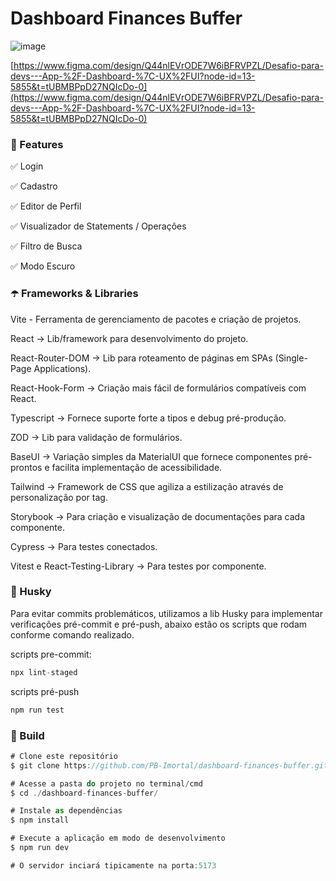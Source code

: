 # Dashboard Finances Buffer

![image](https://github.com/user-attachments/assets/8827329c-fc35-4c7b-878e-62918a9a8add)

[https://www.figma.com/design/Q44nlEVrODE7W6iBFRVPZL/Desafio-para-devs---App-%2F-Dashboard-%7C-UX%2FUI?node-id=13-5855&t=tUBMBPpD27NQIcDo-0](https://www.figma.com/design/Q44nlEVrODE7W6iBFRVPZL/Desafio-para-devs---App-%2F-Dashboard-%7C-UX%2FUI?node-id=13-5855&t=tUBMBPpD27NQIcDo-0)

### 🚀 Features

✅ Login

✅ Cadastro

✅ Editor de Perfil

✅ Visualizador de Statements / Operações

✅ Filtro de Busca

✅ Modo Escuro

### ☂️ Frameworks & Libraries

Vite - Ferramenta de gerenciamento de pacotes e criação de projetos.

React → Lib/framework para desenvolvimento do projeto.

React-Router-DOM → Lib para roteamento de páginas em SPAs (Single-Page Applications).

React-Hook-Form → Criação mais fácil de formulários compatíveis com React.

Typescript → Fornece suporte forte a tipos e debug pré-produção.

ZOD → Lib para validação de formulários.

BaseUI → Variação simples da MaterialUI que fornece componentes pré-prontos e facilita implementação de acessibilidade.

Tailwind → Framework de CSS que agiliza a estilização através de personalização por tag.

Storybook → Para criação e visualização de documentações para cada componente.

Cypress → Para testes conectados.

Vitest e React-Testing-Library → Para testes por componente.


### 🚩 Husky

Para evitar commits problemáticos, utilizamos a lib Husky para implementar verificações pré-commit e pré-push, abaixo estão os scripts que rodam conforme comando realizado.

scripts pre-commit:

```jsx
npx lint-staged
```

scripts pré-push

```jsx
npm run test
```

### 🔨 Build

```jsx
# Clone este repositório
$ git clone https://github.com/PB-Imortal/dashboard-finances-buffer.git

# Acesse a pasta do projeto no terminal/cmd
$ cd ./dashboard-finances-buffer/

# Instale as dependências
$ npm install

# Execute a aplicação em modo de desenvolvimento
$ npm run dev

# O servidor inciará tipicamente na porta:5173
```
